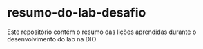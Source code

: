 # resumo-do-lab-desafio
Este repositório contém o resumo das lições aprendidas durante o desenvolvimento do lab na DIO
